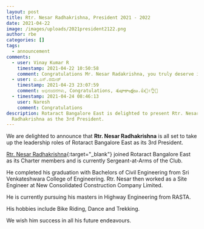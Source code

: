 ```yaml
---
layout: post
title: Rtr. Nesar Radhakrishna, President 2021 - 2022
date: 2021-04-22
image: /images/uploads/2021president2122.png
author: rbe
categories: []
tags:
  - announcement
comments:
  - user: Vinay Kumar R
    timestamp: 2021-04-22 10:50:58
    comment: Congratulations Mr. Nesar Radakrishna, you truly deserve it.
  - user: ಬಿ.ಎಸ್.ರಮೇಶ್
    timestamp: 2021-04-23 23:07:59
    comment: ಅಭಿನಂದನೆಗಳು, Congratulations, శుభాకాంక్షలు.👍👏✌️👌🙏
  - timestamp: 2021-04-24 08:46:13
    user: Naresh
    comment: Congratulations
description: Rotaract Bangalore East is delighted to present Rtr. Nesar
  Radhakrishna as the 3rd President.
---
```


We are delighted to announce that **Rtr. Nesar Radhakrishna** is all set to take up the leadership roles of Rotaract Bangalore East as its 3rd President.

[Rtr. Nesar Radhakrishna](https://www.instagram.com/weirdo_beard/){:target="_blank"} joined Rotaract Bangalore East as its Charter members and is currently Sergeant-at-Arms of the Club. 

He completed his graduation with Bachelors of Civil Engineering from Sri Venkateshwara College of Engineering. Rtr. Nesar then worked as a Site Engineer at New Consolidated Construction Company Limited. 

He is currently pursuing his masters in Highway Engineering from RASTA.

His hobbies include Bike Riding, Dance and Trekking.

We wish him success in all his future endeavours.
